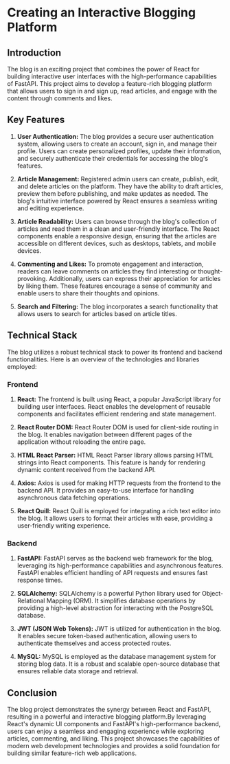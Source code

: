 # Creating an Interactive Blogging Platform

## Introduction
The blog is an exciting project that combines the power of React for building interactive user interfaces with the high-performance capabilities of FastAPI. This project aims to develop a feature-rich blogging platform that allows users to sign in and sign up, read articles, and engage with the content through comments and likes.

## Key Features

1. **User Authentication:** 
The blog provides a secure user authentication system, allowing users to create an account, sign in, and manage their profile. Users can create personalized profiles, update their information, and securely authenticate their credentials for accessing the blog's features.

2. **Article Management:**
Registered admin users can create, publish, edit, and delete articles on the platform. They have the ability to draft articles, preview them before publishing, and make updates as needed. The blog's intuitive interface powered by React ensures a seamless writing and editing experience.

3. **Article Readability:**
Users can browse through the blog's collection of articles and read them in a clean and user-friendly interface. The React components enable a responsive design, ensuring that the articles are accessible on different devices, such as desktops, tablets, and mobile devices.

4. **Commenting and Likes:**
To promote engagement and interaction, readers can leave comments on articles they find interesting or thought-provoking. Additionally, users can express their appreciation for articles by liking them. These features encourage a sense of community and enable users to share their thoughts and opinions.

5. **Search and Filtering:**
The blog incorporates a search functionality that allows users to search for articles based on article titles.

## Technical Stack
The blog utilizes a robust technical stack to power its frontend and backend functionalities. Here is an overview of the technologies and libraries employed:

### Frontend

1. **React:** The frontend is built using React, a popular JavaScript library for building user interfaces. React enables the development of reusable components and facilitates efficient rendering and state management.

2. **React Router DOM:** React Router DOM is used for client-side routing in the blog. It enables navigation between different pages of the application without reloading the entire page.

3. **HTML React Parser:** HTML React Parser library allows parsing HTML strings into React components. This feature is handy for rendering dynamic content received from the backend API.

4. **Axios:** Axios is used for making HTTP requests from the frontend to the backend API. It provides an easy-to-use interface for handling asynchronous data fetching operations.

5. **React Quill:** React Quill is employed for integrating a rich text editor into the blog. It allows users to format their articles with ease, providing a user-friendly writing experience.

### Backend

1. **FastAPI:** FastAPI serves as the backend web framework for the blog, leveraging its high-performance capabilities and asynchronous features. FastAPI enables efficient handling of API requests and ensures fast response times.

2. **SQLAlchemy:** SQLAlchemy is a powerful Python library used for Object-Relational Mapping (ORM). It simplifies database operations by providing a high-level abstraction for interacting with the PostgreSQL database.

3. **JWT (JSON Web Tokens):** JWT is utilized for authentication in the blog. It enables secure token-based authentication, allowing users to authenticate themselves and access protected routes.

4. **MySQL:** MySQL is employed as the database management system for storing blog data. It is a robust and scalable open-source database that ensures reliable data storage and retrieval.

## Conclusion
The blog project demonstrates the synergy between React and FastAPI, resulting in a powerful and interactive blogging platform.By leveraging React's dynamic UI components and FastAPI's high-performance backend, users can enjoy a seamless and engaging experience while exploring articles, commenting, and liking. This project showcases the capabilities of modern web development technologies and provides a solid foundation for building similar feature-rich web applications.